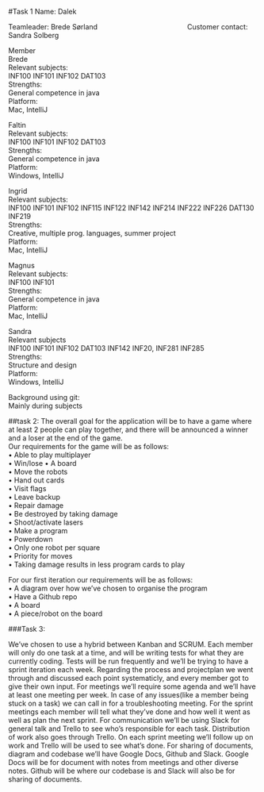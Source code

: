 #Task 1
Name: Dalek

Teamleader:
Brede Sørland 
                     			                       
Customer contact:
Sandra Solberg

Member  
Brede  
Relevant subjects:  
INF100 INF101 INF102 DAT103  
Strengths:  
General competence in java  
Platform:  
Mac, IntelliJ  

Faltin  
Relevant subjects:  
INF100 INF101 INF102 DAT103  
Strengths:  
General competence in java  
Platform:  
Windows, IntelliJ  

Ingrid  
Relevant subjects:  
INF100 INF101 INF102 INF115 INF122 INF142 INF214 INF222 INF226 DAT130 INF219  
Strengths:  
Creative, multiple prog. languages, summer project  
Platform:  
Mac, IntelliJ  

Magnus  
Relevant subjects:  
INF100 INF101  
Strengths:  
General competence in java  
Platform:  
Mac, IntelliJ  

Sandra  
Relevant subjects  
INF100 INF101 INF102 DAT103 INF142 INF20, INF281 INF285  
Strengths:  
Structure and design  
Platform:  
Windows, IntelliJ  

Background using git:  
Mainly during subjects


##task 2:
The overall goal for the application will be to have a game where at least 2 people can play together, and there will be announced a winner and a loser at the end of the game.  
Our requirements for the game will be as follows:  
•	Able to play multiplayer  
•	Win/lose
•	A board  
•	Move the robots  
•	Hand out cards  
•	Visit flags  
•	Leave backup  
•	Repair damage  
•	Be destroyed by taking damage  
•	Shoot/activate lasers  
•	Make a program  
•	Powerdown  
•	Only one robot per square  
•	Priority for moves  
•	Taking damage results in less program cards to play  

For our first iteration our requirements will be as follows:  
•	A diagram over how we’ve chosen to organise the program  
•	Have a Github repo  
•	A board  
•	A piece/robot on the board

###Task 3:

We’ve chosen to use a hybrid between Kanban and SCRUM. Each member will only do one task at a time, and will be writing tests for what they are currently coding. Tests will be run frequently and we’ll be trying to have a sprint iteration each week.
Regarding the process and projectplan we went through and discussed each point systematicly, and every member got to give their own input.
For meetings we’ll require some agenda and we’ll have at least one meeting per week. In case of any issues(like a member being stuck on a task) we can call in for a troubleshooting meeting. For the sprint meetings each member will tell what they’ve done and how well it went as well as plan the next sprint.
For communication we’ll be using Slack for general talk and Trello to see who’s responsible for each task. Distribution of work also goes through Trello.
On each sprint meeting we’ll follow up on work and Trello will be used to see what’s done.
For sharing of documents, diagram and codebase we’ll have Google Docs, Github and Slack.
Google Docs will be for document with notes from meetings and other diverse notes. Github will be where our codebase is and Slack will also be for sharing of documents.


